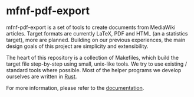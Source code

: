 # mfnf-pdf-export
mfnf-pdf-export is a set of tools to create documents from MediaWiki articles. Target formats are currently LaTeX, PDF and HTML (an a statistics target), more are planned.
Building on our previous experiences, the main design goals of this project are simplicity and extensibility. 

The heart of this repository is a collection of Makefiles, which build the target file step-by-step using small, unix-like tools.
We try to use existing / standard tools where possible. Most of the helper programs we develop ourselves are written in [Rust](https://www.rust-lang.org).

For more information, please refer to the [documentation](https://lodifice.github.io/mfnf-pdf-export/).
